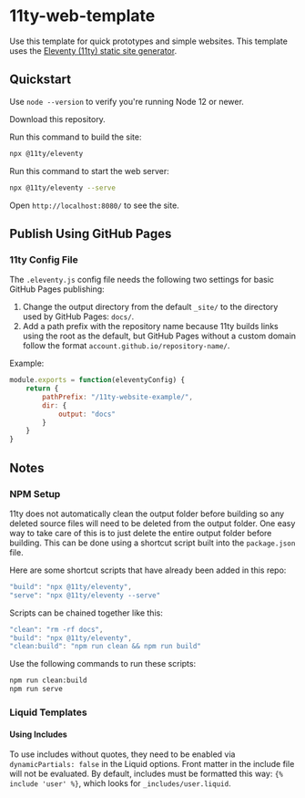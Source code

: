 # 11ty-web-template

Use this template for quick prototypes and simple websites.  This template uses the [Eleventy (11ty) static site generator](https://www.11ty.dev/).

## Quickstart

Use `node --version` to verify you're running Node 12 or newer.

Download this repository.

Run this command to build the site:

``` bash
npx @11ty/eleventy
```

Run this command to start the web server:

``` bash
npx @11ty/eleventy --serve
```

Open `http://localhost:8080/` to see the site.

## Publish Using GitHub Pages

### 11ty Config File

The `.eleventy.js` config file needs the following two settings for basic GitHub Pages publishing:

1. Change the output directory from the default `_site/` to the directory used by GitHub Pages: `docs/`.
2. Add a path prefix with the repository name because 11ty builds links using the root as the default, but GitHub Pages without a custom domain follow the format `account.github.io/repository-name/`.

Example:

``` js
module.exports = function(eleventyConfig) {
    return {
        pathPrefix: "/11ty-website-example/",
        dir: {
            output: "docs"
        }
    }
}
```

## Notes

### NPM Setup

11ty does not automatically clean the output folder before building so any deleted source files will need to be deleted from the output folder.  One easy way to take care of this is to just delete the entire output folder before building. This can be done using a shortcut script built into the `package.json` file.

Here are some shortcut scripts that have already been added in this repo:

``` js
"build": "npx @11ty/eleventy",
"serve": "npx @11ty/eleventy --serve"
```

Scripts can be chained together like this:

``` js
"clean": "rm -rf docs",
"build": "npx @11ty/eleventy",
"clean:build": "npm run clean && npm run build"
```

Use the following commands to run these scripts:

``` bash
npm run clean:build
npm run serve
```

### Liquid Templates

#### Using Includes

To use includes without quotes, they need to be enabled via `dynamicPartials: false` in the Liquid options. Front matter in the include file will not be evaluated. By default, includes must be formatted this way: `{% include 'user' %}`, which looks for `_includes/user.liquid`.

